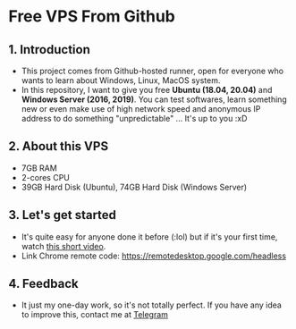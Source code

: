 # Free VPS From Github

## 1. Introduction
- This project comes from Github-hosted runner, open for everyone who wants to learn about Windows, Linux, MacOS system. 
- In this repository, I want to give you free **Ubuntu (18.04, 20.04)** and **Windows Server (2016, 2019)**. You can test softwares, learn something new or even make use of high network speed and anonymous IP address to do something "unpredictable" ... It's up to you :xD

## 2. About this VPS
- 7GB RAM
- 2-cores CPU
- 39GB Hard Disk (Ubuntu), 74GB Hard Disk (Windows Server)

## 3. Let's get started
- It's quite easy for anyone done it before (:lol) but if it's your first time, watch [this short video](https://youtu.be/iiA0NSTYNnw).
- Link Chrome remote code: https://remotedesktop.google.com/headless

## 4. Feedback
- It just my one-day work, so it's not totally perfect. If you have any idea to improve this, contact me at [Telegram](https://t.me/MrMorning7) 
